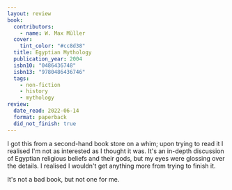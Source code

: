 ```yaml
---
layout: review
book:
  contributors:
    - name: W. Max Mũller
  cover:
    tint_color: "#cc8d38"
  title: Egyptian Mythology
  publication_year: 2004
  isbn10: "0486436748"
  isbn13: "9780486436746"
  tags:
    - non-fiction
    - history
    - mythology
review:
  date_read: 2022-06-14
  format: paperback
  did_not_finish: true
---
```


I got this from a second-hand book store on a whim; upon trying to read it I realised I'm not as interested as I thought it was.
It's an in-depth discussion of Egyptian religious beliefs and their gods, but my eyes were glossing over the details.
I realised I wouldn't get anything more from trying to finish it.

It's not a bad book, but not one for me.

